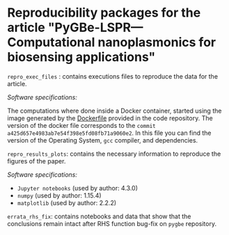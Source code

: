 # Reproducibility packages for the article "PyGBe-LSPR—Computational nanoplasmonics for biosensing applications"

`repro_exec_files` : contains executions files to reproduce the data for the article.
 
 *Software specifications:*  
 
 The computations where done inside a Docker container, started using the image generated by the [Dockerfile](https://github.com/barbagroup/pygbe/blob/master/Dockerfile)
 provided in the code repository. The version of the docker file corresponds to the `commit a425d657e4983ab7e54f398e5fd08fb71a9060e2`. In this file you can find the version of the Operating System, `gcc` compiler, and dependencies. 
 
 `repro_results_plots`: contains the necessary information to reproduce the figures of the paper.
 
  *Software specifications:*
  
  - `Jupyter notebooks` (used by author: 4.3.0)
  - `numpy` (used by author: 1.15.4)
  - `matplotlib` (used by author: 2.2.2)
  
 `errata_rhs_fix`: contains notebooks and data that show that the conclusions remain intact after RHS function bug-fix on `pygbe` repository.
 
 
 

